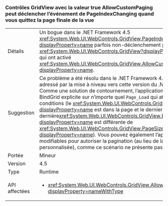 ### <a name="gridviews-with-allowcustompaging-set-to-true-may-fire-the-pageindexchanging-event-when-leaving-the-final-page-of-the-view"></a>Contrôles GridView avec la valeur true AllowCustomPaging peut déclencher l’événement de PageIndexChanging quand vous quittez la page finale de la vue

|   |   |
|---|---|
|Détails|Un bogue dans le .NET Framework 4.5 <xref:System.Web.UI.WebControls.GridView.PageIndexChanging?displayProperty=name> parfois non-déclenchement pour <xref:System.Web.UI.WebControls.GridView?displayProperty=name>s qui ont activé <xref:System.Web.UI.WebControls.GridView.AllowCustomPaging?displayProperty=name>.|
|Suggestion|Ce problème a été résolu dans le .NET Framework 4.6 et peut être adressé par la mise à niveau vers cette version du .NET Framework. Comme une solution de contournement, l’application peut faire un BindGrid explicite sur n’importe quel <code>Page_Load</code> qui atteint ces conditions (le <xref:System.Web.UI.WebControls.GridView?displayProperty=name> est dans la page et le dernier dernière<xref:System.Web.UI.WebControls.GridView.PageSize?displayProperty=name> est différente de <xref:System.Web.UI.WebControls.GridView.PageSize?displayProperty=name>). Vous pouvez également l’application sont modifiables pour autoriser la pagination (au lieu de la pagination personnalisée), comme ce scénario ne présente pas le problème.|
|Portée|Mineur|
|Version|4.5|
|Type|Runtime|
|API affectées|<ul><li><xref:System.Web.UI.WebControls.GridView.AllowCustomPaging?displayProperty=nameWithType></li></ul>|

